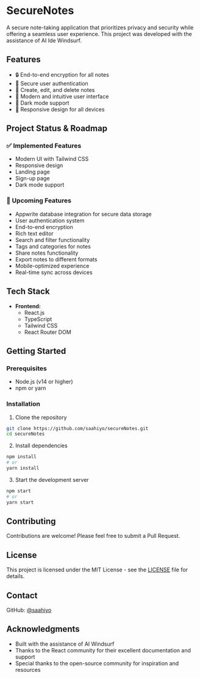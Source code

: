 # SecureNotes

A secure note-taking application that prioritizes privacy and security while offering a seamless user experience. This project was developed with the assistance of AI Ide Windsurf.

## Features

- 🔒 End-to-end encryption for all notes
- 👤 Secure user authentication
- 📝 Create, edit, and delete notes
- 🎨 Modern and intuitive user interface
- 🌙 Dark mode support
- 📱 Responsive design for all devices

## Project Status & Roadmap

### ✅ Implemented Features
- Modern UI with Tailwind CSS
- Responsive design
- Landing page
- Sign-up page
- Dark mode support

### 🚀 Upcoming Features
- Appwrite database integration for secure data storage
- User authentication system
- End-to-end encryption
- Rich text editor
- Search and filter functionality
- Tags and categories for notes
- Share notes functionality
- Export notes to different formats
- Mobile-optimized experience
- Real-time sync across devices

## Tech Stack

- **Frontend:**
  - React.js
  - TypeScript
  - Tailwind CSS
  - React Router DOM

## Getting Started

### Prerequisites

- Node.js (v14 or higher)
- npm or yarn

### Installation

1. Clone the repository
```bash
git clone https://github.com/saahiyo/secureNotes.git
cd secureNotes
```

2. Install dependencies
```bash
npm install
# or
yarn install
```

3. Start the development server
```bash
npm start
# or
yarn start
```

## Contributing

Contributions are welcome! Please feel free to submit a Pull Request.

## License

This project is licensed under the MIT License - see the [LICENSE](LICENSE) file for details.

## Contact

GitHub: [@saahiyo](https://github.com/saahiyo)

## Acknowledgments

- Built with the assistance of AI Windsurf
- Thanks to the React community for their excellent documentation and support
- Special thanks to the open-source community for inspiration and resources
